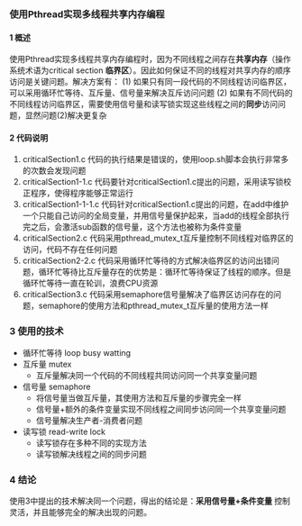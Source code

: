 ### 使用Pthread实现多线程共享内存编程

#### 1 概述

使用Pthread实现多线程共享内存编程时，因为不同线程之间存在**共享内存**（操作系统术语为critical section **临界区**）。因此如何保证不同的线程对共享内存的顺序访问是关键问题。解决方案有：
(1) 如果只有同一段代码的不同线程访问临界区，可以采用循环忙等待、互斥量、信号量来解决互斥访问问题
(2) 如果有不同代码的不同线程访问临界区，需要使用信号量和读写锁实现这些线程之间的**同步**访问问题，显然问题(2)解决更复杂

#### 2 代码说明
1. criticalSection1.c 代码的执行结果是错误的，使用loop.sh脚本会执行非常多的次数会发现问题
2. criticalSection1-1.c  代码要针对criticalSection1.c提出的问题，采用读写锁校正程序，使得程序能够正常运行
3. criticalSection1-1-1.c  代码针对criticalSection1.c提出的问题，在add中维护一个只能自己访问的全局变量，并用信号量保护起来，当add的线程全部执行完之后，会激活sub函数的信号量，这个方法也被称为条件变量
3. criticalSection2.c 代码采用pthread_mutex_t互斥量控制不同线程对临界区的访问，代码不存在任何问题
4. criticalSection2-2.c 代码采用循环忙等待的方式解决临界区的访问出错问题，循环忙等待比互斥量存在的优势是：循环忙等待保证了线程的顺序。但是循环忙等待一直在轮训，浪费CPU资源
5. criticalSection3.c 代码采用semaphore信号量解决了临界区访问存在的问题，semaphore的使用方法和pthread_mutex_t互斥量的使用方法一样

### 3 使用的技术

* 循环忙等待 loop busy watting
* 互斥量 mutex
    * 互斥量解决同一个代码的不同线程共同访问同一个共享变量问题
* 信号量 semaphore
    * 将信号量当做互斥量，其使用方法和互斥量的步骤完全一样
    * 信号量+额外的条件变量实现不同线程之间同步访问同一个共享变量问题
    * 信号量解决生产者-消费者问题
* 读写锁 read-write lock
    * 读写锁存在多种不同的实现方法
    * 读写锁解决线程之间的同步问题

### 4 结论

使用3中提出的技术解决同一个问题，得出的结论是：**采用信号量+条件变量** 控制灵活，并且能够完全的解决出现的问题。
